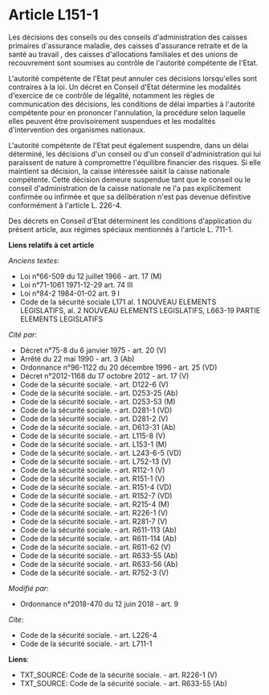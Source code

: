 # Article L151-1

Les décisions des conseils ou des conseils d'administration des caisses primaires d'assurance maladie, des caisses
d'assurance retraite et de la santé au travail   , des caisses d'allocations familiales et des unions de recouvrement sont
soumises au contrôle de l'autorité compétente de l'Etat. 

L'autorité compétente de l'Etat peut annuler ces décisions lorsqu'elles sont contraires à la loi. Un décret en Conseil d'Etat
détermine les modalités d'exercice de ce contrôle de légalité, notamment les règles de communication des décisions, les
conditions de délai imparties à l'autorité compétente pour en prononcer l'annulation, la procédure selon laquelle elles
peuvent être provisoirement suspendues et les modalités d'intervention des organismes nationaux. 

L'autorité compétente de l'Etat peut également suspendre, dans un délai déterminé, les décisions d'un conseil ou d'un conseil
d'administration qui lui paraissent de nature à compromettre l'équilibre financier des risques. Si elle maintient sa
décision, la caisse intéressée saisit la caisse nationale compétente. Cette décision demeure suspendue tant que le conseil ou
le conseil d'administration de la caisse nationale ne l'a pas explicitement confirmée ou infirmée et que sa délibération
n'est pas devenue définitive conformément à l'article L. 226-4. 

Des décrets en Conseil d'Etat déterminent les conditions d'application du présent article, aux régimes spéciaux mentionnés à
l'article L. 711-1.

**Liens relatifs à cet article**

_Anciens textes_:

  - Loi n°66-509 du 12 juillet 1966 - art. 17 (M)
  - Loi n°71-1061 1971-12-29 art. 74 III
  - Loi n°84-2 1984-01-02 art. 9 I
  - Code de la sécurité sociale L171 al. 1 NOUVEAU ELEMENTS LEGISLATIFS, al. 2 NOUVEAU ELEMENTS LEGISLATIFS, L663-19 PARTIE ELEMENTS LEGISLATIFS

_Cité par_:

  - Décret n°75-8 du 6 janvier 1975 - art. 20 (V)
  - Arrêté du 22 mai 1990 - art. 3 (Ab)
  - Ordonnance n°96-1122 du 20 décembre 1996 - art. 25 (VD)
  - Décret n°2012-1168 du 17 octobre 2012 - art. 17 (V)
  - Code de la sécurité sociale. - art. D122-6 (V)
  - Code de la sécurité sociale. - art. D253-25 (Ab)
  - Code de la sécurité sociale. - art. D253-53 (M)
  - Code de la sécurité sociale. - art. D281-1 (VD)
  - Code de la sécurité sociale. - art. D281-2 (V)
  - Code de la sécurité sociale. - art. D613-31 (Ab)
  - Code de la sécurité sociale. - art. L115-8 (V)
  - Code de la sécurité sociale. - art. L153-1 (M)
  - Code de la sécurité sociale. - art. L243-6-5 (VD)
  - Code de la sécurité sociale. - art. L752-13 (V)
  - Code de la sécurité sociale. - art. R112-1 (V)
  - Code de la sécurité sociale. - art. R151-1 (V)
  - Code de la sécurité sociale. - art. R151-4 (VD)
  - Code de la sécurité sociale. - art. R152-7 (VD)
  - Code de la sécurité sociale. - art. R215-4 (M)
  - Code de la sécurité sociale. - art. R226-1 (V)
  - Code de la sécurité sociale. - art. R281-7 (V)
  - Code de la sécurité sociale. - art. R611-113 (Ab)
  - Code de la sécurité sociale. - art. R611-114 (Ab)
  - Code de la sécurité sociale. - art. R611-62 (V)
  - Code de la sécurité sociale. - art. R633-55 (Ab)
  - Code de la sécurité sociale. - art. R633-56 (Ab)
  - Code de la sécurité sociale. - art. R752-3 (V)

_Modifié par_:

  - Ordonnance n°2018-470 du 12 juin 2018 - art. 9

_Cite_:

  - Code de la sécurité sociale. - art. L226-4
  - Code de la sécurité sociale. - art. L711-1

**Liens**:

  - TXT_SOURCE: Code de la sécurité sociale. - art. R226-1 (V)
  - TXT_SOURCE: Code de la sécurité sociale. - art. R633-55 (Ab)
